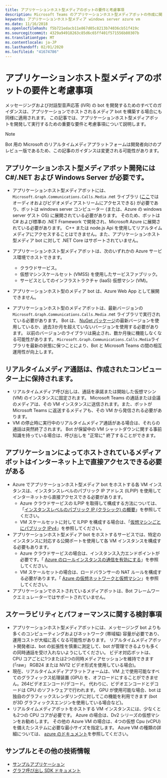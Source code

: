 ```yaml
---
title: アプリケーションホスト型メディアのボットの要件と考慮事項
description: Microsoft Teams のアプリケーションホスト型メディアボットの作成に関連する重要な要件と考慮事項について説明します。
keywords: アプリケーションホスト型メディア windows server azure vm
ms.date: 11/16/2018
ms.openlocfilehash: f5b721edacb11e867d05c8213b74036cb51f419c
ms.sourcegitcommit: 4329a94918263c85d6c65ff401f571556b80307b
ms.translationtype: MT
ms.contentlocale: ja-JP
ms.lasthandoff: 02/01/2020
ms.locfileid: "41674786"
---
```

# <a name="requirements-and-considerations-for-application-hosted-media-bots"></a>アプリケーションホスト型メディアのボットの要件と考慮事項

メッセージングおよび対話型音声応答 (IVR) の bot を開発するためのすべてのガイダンスは、アプリケーションでホストされるメディア bot を構築する場合にも同様に適用されます。 この記事では、アプリケーションホスト型メディアボットを開発して実行するための重要な要件と考慮事項について説明します。

> [!NOTE]
> Bot 用の Microsoft のリアルタイムメディアプラットフォームは開発者向けのプレビュー版であるため、この記事のガイダンスは変更される可能性があります。

## <a name="application-hosted-media-bot-development-requires-cnet-and-windows-server"></a>アプリケーションホスト型メディアボット開発には C#/.NET および Windows Server が必要です。

- アプリケーションホスト型メディアボットには、 `Microsoft.Graph.Communications.Calls.Media` .net ライブラリ ([ここ](https://www.nuget.org/packages/Microsoft.Graph.Communications.Calls.Media/)ではオーディオおよびビデオメディアストリームにアクセスできる) が必要であり、ボットは windows server コンピューター (または、Azure の windows server ゲスト OS) に展開されている必要があります。 そのため、ボットは C# および標準の .NET Framework で開発され、Microsoft Azure に展開されている必要があります。 C++ または node.js Api を使用してリアルタイムメディアにアクセスすることはできません。また、アプリケーションホスト型メディア bot に対して .NET Core はサポートされていません。

- アプリケーションホスト型メディアボットは、次のいずれかの Azure サービス環境でホストできます。
  - クラウドサービス。
  - 仮想マシンスケールセット (VMSS) を使用したサービスファブリック。
  - サービスとしてのインフラストラクチャ (IaaS) 仮想マシン (VM)。  
  
- アプリケーションホスト型のメディア bot は、Azure Web App として展開できません。

- アプリケーションホスト型のメディアボットは、最新バージョンの`Microsoft.Graph.Communications.Calls.Media` .net ライブラリで実行されている必要があります。 Bot は、 [NuGet パッケージ](https://www.nuget.org/packages/Microsoft.Graph.Communications.Calls.Media/)の最新バージョンを使用しているか、過去3か月を超えていないバージョンを使用する必要があります。 以前のバージョンのライブラリは廃止され、数か月後に機能しなくなる可能性があります。 `Microsoft.Graph.Communications.Calls.Media`ライブラリを最新の状態に保つことにより、Bot と Microsoft Teams の間の相互運用性が向上します。

## <a name="real-time-media-calls-stay-on-the-machine-where-they-were-created"></a>リアルタイムメディア通話は、作成されたコンピューター上に保持されます。

- リアルタイムメディア呼び出しは、通話を承諾または開始した仮想マシン (VM) のインスタンスに固定されます。 Microsoft Teams の通話または会議のメディアは、その VM インスタンスに送信されます。また、ボットが Microsoft Teams に返送するメディアも、その VM から発信される必要があります。
- VM の停止時に実行中のリアルタイムメディア通話がある場合は、それらの通話は突然終了されます。 Bot が保留中の VM シャットダウンに関する事前知識を持っている場合は、呼び出しを "正常に" 終了することができます。

## <a name="application-hosted-media-bots-must-be-directly-accessible-on-the-internet"></a>アプリケーションによってホストされているメディアボットはインターネット上で直接アクセスできる必要がある

- Azure でアプリケーションホスト型メディア bot をホストする各 VM インスタンスは、インスタンスレベルのパブリック IP アドレス (ILPIP) を使用してインターネットから直接アクセスできる必要があります。
  - Azure クラウドサービスの ILPIP を取得して構成する方法については、「[インスタンスレベルのパブリック IP (クラシック) の概要](/azure/virtual-network/virtual-networks-instance-level-public-ip)」を参照してください。
  - VM スケールセットに対して ILPIP を構成する場合は、「[仮想マシンごとにパブリック IPv4](/azure/virtual-machine-scale-sets/virtual-machine-scale-sets-networking#public-ipv4-per-virtual-machine)」を参照してください。
- アプリケーションホスト型メディア bot をホストするサービスでは、特定のインスタンスに対応する公開ポートを使用して各 VM インスタンスを構成する必要もあります。
  - Azure クラウドサービスの場合は、インスタンス入力エンドポイントが必要です。「 [Azure のロールインスタンスの通信を有効にする](/azure/cloud-services/cloud-services-enable-communication-role-instances)」を参照してください。
  - VM スケールセットの場合は、ロードバランサーの NAT ルールを構成する必要があります。「 [Azure の仮想ネットワークと仮想マシン](/azure/virtual-machines/windows/network-overview)」を参照してください。
- アプリケーションでホストされているメディアボットは、Bot フレームワークエミュレーターではサポートされていません。

## <a name="scalability-and-performance-considerations"></a>スケーラビリティとパフォーマンスに関する検討事項

- アプリケーションホスト型メディアボットには、メッセージング bot よりも多くのコンピューティングおよびネットワーク (帯域幅) 容量が必要であり、運用コストが大幅に高くなる可能性があります。 リアルタイムメディアボット開発者は、bot の拡張性を慎重に測定して、bot が管理できるよりも多くの同時通話を受け入れないようにしてください。 ビデオ対応ボットは、CPU コアごとに1つまたは2つの同時メディアセッションを維持できます (「raw」 RGB24 または NV12 ビデオ形式を使用している場合)。
- 現在、リアルタイムメディアプラットフォームは、VM 上で使用可能なすべてのグラフィックス処理装置 (GPU) を、オフロードにすることができません。264ビデオエンコード/デコード。 代わりに、ビデオエンコードとデコードは CPU のソフトウェアで行われます。 GPU が使用可能な場合、bot は独自のグラフィックスレンダリングに対してこの機能を利用できます (bot が3D グラフィックスエンジンを使用している場合など)。
- リアルタイムメディアボットをホストする VM インスタンスには、少なくとも2つの CPU コアが必要です。 Azure の場合は、Dv2 シリーズの仮想マシンをお勧めします。 その他の Azure VM の場合は、4つの仮想 Cpu (vCPU) を備えたシステムに必要な最小サイズを指定します。 Azure VM の種類の詳細については、 [azure のドキュメント](/azure/virtual-machines/windows/sizes-general)を参照してください。

## <a name="samples-and-additional-resources"></a>サンプルとその他の技術情報

- [サンプルアプリケーション](https://github.com/microsoftgraph/microsoft-graph-comms-samples/tree/master/Samples/V1.0Samples/LocalMediaSamples)
- [グラフ呼び出し SDK ドキュメント](https://microsoftgraph.github.io/microsoft-graph-comms-samples/docs/)
